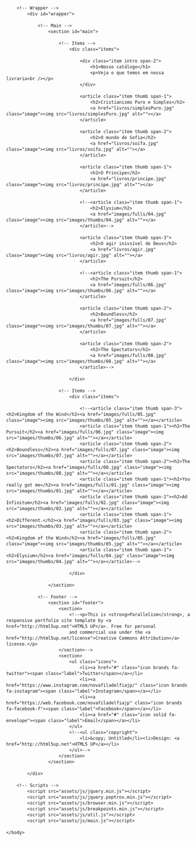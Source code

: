 <!DOCTYPE HTML>
<!--
	Parallelism by HTML5 UP
	html5up.net | @ajlkn
	Free for personal and commercial use under the CCA 3.0 license (html5up.net/license)
-->
<html>
	<head>
		<title>Biblioteca</title>
		<meta charset="utf-8" />
		<meta name="viewport" content="width=device-width, initial-scale=1, user-scalable=no" />
		<link rel="stylesheet" href="assets/css/main.css" />
		<noscript><link rel="stylesheet" href="assets/css/noscript.css" /></noscript>
	</head>
	<body class="is-preload">

		<!-- Wrapper -->
			<div id="wrapper">

				<!-- Main -->
					<section id="main">

						<!-- Items -->
							<div class="items">

								<div class="item intro span-2">
									<h1>Nosso catálogo</h1>
									<p>Veja o que temos em nossa livraria<br /></p>
								</div>

								<article class="item thumb span-1">
									<h2>Cristianismo Puro e Simples</h2>
									<a href="livros/simplesPuro.jpg" class="image"><img src="livros/simplesPuro.jpg" alt=""></a>
								</article>

								<article class="item thumb span-2">
									<h2>O mundo de Sofia</h2>
									<a href="livros/soifa.jpg" class="image"><img src="livros/soifa.jpg" alt=""></a>
								</article>

								<article class="item thumb span-1">
									<h2>O Principe</h2>
									<a href="livros/principe.jpg" class="image"><img src="livros/principe.jpg" alt=""></a>
								</article>

								<!--<article class="item thumb span-1">
									<h2>Elysium</h2>
									<a href="images/fulls/04.jpg" class="image"><img src="images/thumbs/04.jpg" alt=""></a>
								</article>-->

								<article class="item thumb span-3">
									<h2>O agir inivsível de Deus</h2>
									<a href="livros/agir.jpg" class="image"><img src="livros/agir.jpg" alt=""></a>
								</article>

								<!--<article class="item thumb span-1">
									<h2>The Pursuit</h2>
									<a href="images/fulls/06.jpg" class="image"><img src="images/thumbs/06.jpg" alt=""></a>
								</article>

								<article class="item thumb span-2">
									<h2>Boundless</h2>
									<a href="images/fulls/07.jpg" class="image"><img src="images/thumbs/07.jpg" alt=""></a>
								</article>

								<article class="item thumb span-2">
									<h2>The Spectators</h2>
									<a href="images/fulls/08.jpg" class="image"><img src="images/thumbs/08.jpg" alt=""></a>
								</article>-->

							</div>

						<!-- Items -->
							<div class="items">

								<!--<article class="item thumb span-3"><h2>Kingdom of the Wind</h2><a href="images/fulls/05.jpg" class="image"><img src="images/thumbs/05.jpg" alt=""></a></article>
								<article class="item thumb span-1"><h2>The Pursuit</h2><a href="images/fulls/06.jpg" class="image"><img src="images/thumbs/06.jpg" alt=""></a></article>
								<article class="item thumb span-2"><h2>Boundless</h2><a href="images/fulls/07.jpg" class="image"><img src="images/thumbs/07.jpg" alt=""></a></article>
								<article class="item thumb span-2"><h2>The Spectators</h2><a href="images/fulls/08.jpg" class="image"><img src="images/thumbs/08.jpg" alt=""></a></article>
								<article class="item thumb span-1"><h2>You really got me</h2><a href="images/fulls/01.jpg" class="image"><img src="images/thumbs/01.jpg" alt=""></a></article>
								<article class="item thumb span-2"><h2>Ad Infinitum</h2><a href="images/fulls/02.jpg" class="image"><img src="images/thumbs/02.jpg" alt=""></a></article>
								<article class="item thumb span-1"><h2>Different.</h2><a href="images/fulls/03.jpg" class="image"><img src="images/thumbs/03.jpg" alt=""></a></article>
								<article class="item thumb span-2"><h2>Kingdom of the Wind</h2><a href="images/fulls/05.jpg" class="image"><img src="images/thumbs/05.jpg" alt=""></a></article>
								<article class="item thumb span-1"><h2>Elysium</h2><a href="images/fulls/04.jpg" class="image"><img src="images/thumbs/04.jpg" alt=""></a></article>-->

							</div>

					</section>

				<!-- Footer -->
					<section id="footer">
						<section>
							<!--<p>This is <strong>Parallelism</strong>, a responsive portfolio site template by <a href="http://html5up.net">HTML5 UP</a>. Free for personal
							and commercial use under the <a href="http://html5up.net/license">Creative Commons Attribution</a> license.</p>
						</section>-->
						<section>
							<ul class="icons">
								<li><a href="#" class="icon brands fa-twitter"><span class="label">Twitter</span></a></li>
								<li><a href="https://www.instagram.com/novafiladelfiajp/" class="icon brands fa-instagram"><span class="label">Instagram</span></a></li>
								<li><a href="https://web.facebook.com/novafiladelfiajp" class="icon brands fa-facebook-f"><span class="label">Facebook</span></a></li>
								<li><a href="#" class="icon solid fa-envelope"><span class="label">Email</span></a></li>
							</ul>
							<!--<ul class="copyright">
								<li>&copy; Untitled</li><li>Design: <a href="http://html5up.net">HTML5 UP</a></li>
							</ul>-->
						</section>
					</section>

			</div>

		<!-- Scripts -->
			<script src="assets/js/jquery.min.js"></script>
			<script src="assets/js/jquery.poptrox.min.js"></script>
			<script src="assets/js/browser.min.js"></script>
			<script src="assets/js/breakpoints.min.js"></script>
			<script src="assets/js/util.js"></script>
			<script src="assets/js/main.js"></script>

	</body>
</html>
